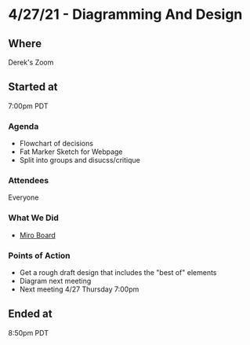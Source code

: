 # 4/27/21 - Diagramming And Design

## Where
Derek's Zoom

## Started at
7:00pm PDT

### Agenda
- Flowchart of decisions
- Fat Marker Sketch for Webpage
- Split into groups and disucss/critique

### Attendees
Everyone

### What We Did
- [Miro Board](https://miro.com/welcomeonboard/H0uEms1rBeYV5rAPui7quKDfLWBrd8v7ocqCS6PxDQFAwihdZVK1C5Kv61LjTjAD)

### Points of Action
- Get a rough draft design that includes the "best of" elements
- Diagram next meeting
- Next meeting 4/27 Thursday 7:00pm

## Ended at
8:50pm PDT

